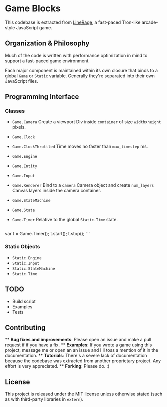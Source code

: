 # Game Blocks

This codebase is extracted from [LineRage](https://chrome.google.com/webstore/detail/oplmlhhgdcliikihbehklkagmeophnlh), a fast-paced Tron-like arcade-style JavaScript game.


## Organization & Philosophy

Much of the code is written with performance optimization in mind to support a
fast-paced game environment.

Each major component is maintained within its own closure that binds to a
global ``Game`` or ``Static`` variable. Generally they're separated into their
own JavaScript files.


## Programming Interface

### Classes

* ``Game.Camera``
    Create a viewport Div inside ``container`` of size ``width``x``height``
    pixels.

* ``Game.Clock``
* ``Game.ClockThrottled``
    Time moves no faster than ``max_timestep`` ms.

* ``Game.Engine``
* ``Game.Entity``
* ``Game.Input``
* ``Game.Renderer``
    Bind to a ``camera`` Camera object and create ``num_layers`` Canvas layers
    inside the camera container.

* ``Game.StateMachine``
* ``Game.State``
* ``Game.Timer``
    Relative to the global ``Static.Time`` state.

    ```javascript
var t = Game.Timer();
t.start();
t.stop();
    ```


### Static Objects

* ``Static.Engine``
* ``Static.Input``
* ``Static.StateMachine``
* ``Static.Time``

## TODO

* Build script
* Examples
* Tests

## Contributing

** **Bug fixes and improvements**: Please open an issue and make a pull request if
   if you have a fix.
** **Examples**: If you wrote a game using this project, message me or open an
   an issue and I'll toss a mention of it in the documentation.
** **Tutorials**: There's a severe lack of documentation because the codebase was
   extracted from another proprietary project. Any effort is very appreciated.
** **Forking**: Please do. :)

## License

This project is released under the MIT license unless otherwise stated (such as
with third-party libraries in ``extern``).
